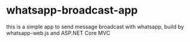 # whatsapp-broadcast-app
this is a simple app to send message broadcast with whatsapp, build by whatsapp-web.js and  ASP.NET Core MVC 
